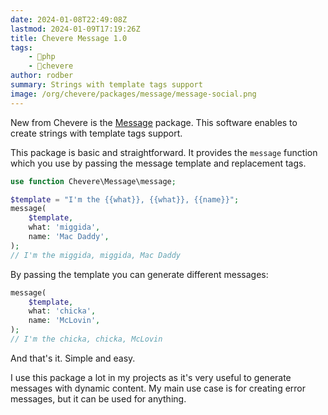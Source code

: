 ```yaml
---
date: 2024-01-08T22:49:08Z
lastmod: 2024-01-09T17:19:26Z
title: Chevere Message 1.0
tags:
    - 🐘php
    - 🥑chevere
author: rodber
summary: Strings with template tags support
image: /org/chevere/packages/message/message-social.png
---
```


New from Chevere is the [Message](https://chevere.org/packages/message) package. This software enables to create strings with template tags support.

This package is basic and straightforward. It provides the `message` function which you use by passing the message template and replacement tags.

```php
use function Chevere\Message\message;

$template = "I'm the {{what}}, {{what}}, {{name}}";
message(
    $template,
    what: 'miggida',
    name: 'Mac Daddy',
);
// I'm the miggida, miggida, Mac Daddy
```

By passing the template you can generate different messages:

```php
message(
    $template,
    what: 'chicka',
    name: 'McLovin',
);
// I'm the chicka, chicka, McLovin
```

And that's it. Simple and easy.

I use this package a lot in my projects as it's very useful to generate messages with dynamic content. My main use case is for creating error messages, but it can be used for anything.
